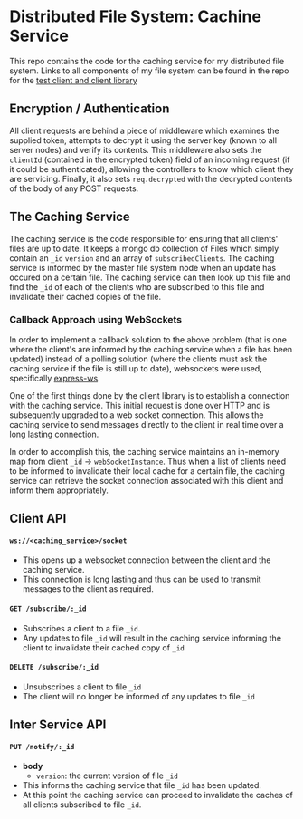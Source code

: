 # Distributed File System: Cachine Service
This repo contains the code for the caching service for my distributed file system. Links to all components of my file system can be found in the repo for the [test client and client library](https://github.com/stefano-lupo/DFS-Client)

## Encryption / Authentication
All client requests are behind a piece of middleware which examines the supplied token, attempts to decrypt it using the server key (known to all server nodes) and verify its contents. This middleware also sets the `clientId` (contained in the encrypted token) field of an incoming request (if it could be authenticated), allowing the controllers to know which client they are servicing. Finally, it also sets `req.decrypted` with the decrypted contents of the body of any POST requests.


## The Caching Service
The caching service is the code responsible for ensuring that all clients' files are up to date. It keeps a mongo db collection of Files which simply contain an `_id` `version` and an array of `subscribedClients`. The caching service is informed by the master file system node when an update has occured on a certain file. The caching service can then look up this file and find the `_id` of each of the clients who are subscribed to this file and invalidate their cached copies of the file.

### Callback Approach using WebSockets
In order to implement a callback solution to the above problem (that is one where the client's are informed by the caching service when a file has been updated) instead of a polling solution (where the clients must ask the caching service if the file is still up to date), websockets were used, specifically [express-ws](https://github.com/HenningM/express-ws). 

One of the first things done by the client library is to establish a connection with the caching service. This initial request is done over HTTP and is subsequently upgraded to a web socket connection. This allows the caching service to send messages directly to the client in real time over a long lasting connection.

In order to accomplish this, the caching service maintains an in-memory map from client `_id` -> `webSocketInstance`. Thus when a list of clients need to be informed to invalidate their local cache for a certain file, the caching service can retrieve the socket connection associated with this client and inform them appropriately. 

## Client API
#### `ws://<caching_service>/socket`
- This opens up a websocket connection between the client and the caching service.
- This connection is long lasting and thus can be used to transmit messages to the client as required.

#### `GET /subscribe/:_id`
- Subscribes a client to a file `_id`.
- Any updates to file `_id` will result in the caching service informing the client to invalidate their cached copy of `_id`

#### `DELETE /subscribe/:_id`
- Unsubscribes a client to file `_id`
- The client will no longer be informed of any updates to file `_id`


## Inter Service API
#### `PUT /notify/:_id`
- **body**
  - `version`: the current version of file `_id`
- This informs the caching service that file `_id` has been updated.
- At this point the caching service can proceed to invalidate the caches of all clients subscribed to file `_id`.
